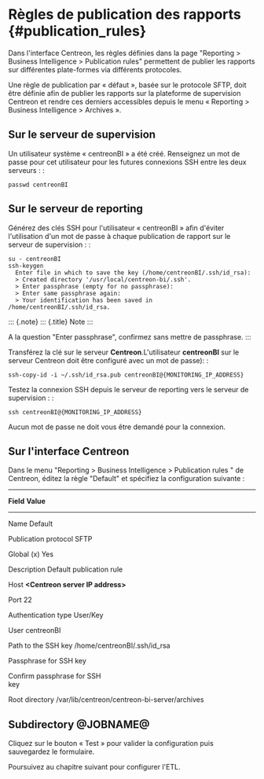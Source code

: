 Règles de publication des rapports {#publication_rules}
==================================

Dans l\'interface Centreon, les règles définies dans la page "Reporting
\> Business Intelligence \> Publication rules" permettent de publier les
rapports sur différentes plate-formes via différents protocoles.

Une règle de publication par « défaut », basée sur le protocole SFTP,
doit être définie afin de publier les rapports sur la plateforme de
supervision Centreon et rendre ces derniers accessibles depuis le menu
« Reporting \> Business Intelligence \> Archives ».

Sur le serveur de supervision
-----------------------------

Un utilisateur système « centreonBI » a été créé. Renseignez un mot de
passe pour cet utilisateur pour les futures connexions SSH entre les
deux serveurs : :

    passwd centreonBI

Sur le serveur de reporting
---------------------------

Générez des clés SSH pour l\'utilisateur « centreonBI » afin d\'éviter
l\'utilisation d\'un mot de passe à chaque publication de rapport sur le
serveur de supervision : :

    su - centreonBI
    ssh-keygen
      Enter file in which to save the key (/home/centreonBI/.ssh/id_rsa):
      > Created directory '/usr/local/centreon-bi/.ssh'.
      > Enter passphrase (empty for no passphrase):
      > Enter same passphrase again:
      > Your identification has been saved in /home/centreonBI/.ssh/id_rsa.

::: {.note}
::: {.title}
Note
:::

A la question \"Enter passphrase\", confirmez sans mettre de passphrase.
:::

Transférez la clé sur le serveur **Centreon**.L\'utilisateur
**centreonBI** sur le serveur Centreon doit être configuré avec un mot
de passe): :

    ssh-copy-id -i ~/.ssh/id_rsa.pub centreonBI@{MONITORING_IP_ADDRESS}

Testez la connexion SSH depuis le serveur de reporting vers le serveur
de supervision : :

    ssh centreonBI@{MONITORING_IP_ADDRESS}

Aucun mot de passe ne doit vous être demandé pour la connexion.

Sur l\'interface Centreon
-------------------------

Dans le menu "Reporting \> Business Intelligence \> Publication rules "
de Centreon, éditez la règle "Default" et spécifiez la configuration
suivante :

  ----------------------------------------------------------------------------
  **Field**                    **Value**
  ---------------------------- -----------------------------------------------
  Name                         Default

  Publication protocol         SFTP

  Global                       \(x\) Yes

  Description                  Default publication rule

  Host                         **\<Centreon server IP address\>**

  Port                         22

  Authentication type          User/Key

  User                         centreonBI

  Path to the SSH key          /home/centreonBI/.ssh/id\_rsa

  Passphrase for SSH key       

  Confirm passphrase for SSH   
  key                          

  Root directory               /var/lib/centreon/centreon-bi-server/archives

  Subdirectory                 \@JOBNAME@
  ----------------------------------------------------------------------------

Cliquez sur le bouton « Test » pour valider la configuration puis
sauvegardez le formulaire.

Poursuivez au chapitre suivant pour configurer l\'ETL.
